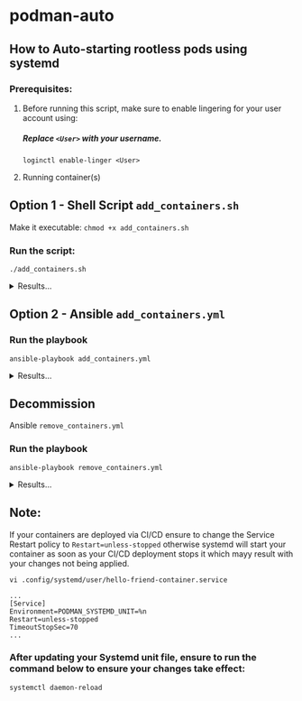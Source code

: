 # podman-auto
## How to Auto-starting rootless pods using systemd

### Prerequisites: 
1. Before running this script, make sure to enable lingering for your user account using:
    ##### Replace `<User>` with your username.
    `loginctl enable-linger <User>`

2. Running container(s)

## Option 1 - Shell Script `add_containers.sh`

Make it executable:
`chmod +x add_containers.sh`

### Run the script:
`./add_containers.sh`
<details>
<summary>Results...</summary>

``` bash
Enter the name of the container you would like to use (or type 'quit' to exit):
hello-friend-container
Created symlink /home/potato/.config/systemd/user/default.target.wants/hello-friend-container.service → /home/potato/.config/systemd/user/hello-friend-container.service.
Successfully created and started the systemd service for container 'hello-friend-container'.
```
<br>
</details>

## Option 2 - Ansible `add_containers.yml`

### Run the playbook
`ansible-playbook add_containers.yml`
<details>
<summary>Results...</summary>

``` yaml
Enter the name of the container you would like to use (or type 'quit' to exit):: hello-friend-container

PLAY [Create and start Podman container systemd service] ***************************************************************************************************************************************

TASK [Gathering Facts] *************************************************************************************************************************************************************************
ok: [localhost]

TASK [Get container ID] ************************************************************************************************************************************************************************
changed: [localhost]

TASK [Check if container exists] ***************************************************************************************************************************************************************
skipping: [localhost]

TASK [Check if systemd service already exists] *************************************************************************************************************************************************
changed: [localhost]

TASK [Fail if systemd service already exists] **************************************************************************************************************************************************
skipping: [localhost]

TASK [Create systemd user directory] ***********************************************************************************************************************************************************
ok: [localhost]

TASK [Generate systemd unit file] **************************************************************************************************************************************************************
changed: [localhost]

TASK [Write systemd unit file] *****************************************************************************************************************************************************************
changed: [localhost]

TASK [Enable systemd service] ******************************************************************************************************************************************************************
changed: [localhost]

TASK [Start systemd service] *******************************************************************************************************************************************************************
changed: [localhost]

TASK [Display success message] *****************************************************************************************************************************************************************
ok: [localhost] => {
    "msg": "Successfully created and started the systemd service for container 'hello-friend-container'."
}

PLAY RECAP *************************************************************************************************************************************************************************************
localhost                  : ok=9    changed=6    unreachable=0    failed=0    skipped=2    rescued=0    ignored=0
```
<br>
</details>

## Decommission
Ansible `remove_containers.yml`

### Run the playbook
`ansible-playbook remove_containers.yml`
<details>
<summary>Results...</summary>

``` yaml
Enter the name of the container you would like to decommission (or type 'quit' to exit):: hello-friend-container

PLAY [Remove and stop Podman container systemd service] ****************************************************************************************************************************************

TASK [Gathering Facts] *************************************************************************************************************************************************************************
ok: [localhost]

TASK [Check if systemd unit file exists] *******************************************************************************************************************************************************
ok: [localhost]

TASK [Fail if systemd unit file does not exist] ************************************************************************************************************************************************
skipping: [localhost]

TASK [Stop systemd service] ********************************************************************************************************************************************************************
changed: [localhost]

TASK [Disable systemd service] *****************************************************************************************************************************************************************
changed: [localhost]

TASK [Remove systemd unit file] ****************************************************************************************************************************************************************
changed: [localhost]

TASK [Reload systemd configuration] ************************************************************************************************************************************************************
changed: [localhost]

TASK [Display success message] *****************************************************************************************************************************************************************
ok: [localhost] => {
    "msg": "Successfully removed and stopped the systemd service for container 'hello-friend-container'."
}

PLAY RECAP *************************************************************************************************************************************************************************************
localhost                  : ok=7    changed=4    unreachable=0    failed=0    skipped=1    rescued=0    ignored=0


```
<br>
</details>

## Note:
If your containers are deployed via CI/CD ensure to change the Service Restart policy to `Restart=unless-stopped` otherwise systemd will start your container as soon as your CI/CD deployment stops it which mayy result with your changes not being applied.
    
`vi .config/systemd/user/hello-friend-container.service`
```
...
[Service]
Environment=PODMAN_SYSTEMD_UNIT=%n
Restart=unless-stopped
TimeoutStopSec=70
...
```
### After updating your Systemd unit file, ensure to run the command below to ensure your changes take effect: 
`systemctl daemon-reload`

